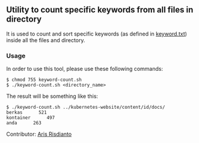 ## Utility to count specific keywords from all files in directory

It is used to count and sort specific keywords (as defined in 
[keyword.txt](keyword.txt)) inside all the files and directory.

### Usage

In order to use this tool, please use these following commands:
```shell script
$ chmod 755 keyword-count.sh
$ ./keyword-count.sh <directory_name>
```

The result will be something like this:
```shell script
$ ./keyword-count.sh ../kubernetes-website/content/id/docs/
berkas      521
kontainer      497
anda      263

```
Contributor: [Aris Risdianto](mailto:aris.risdianto@gmail.com)